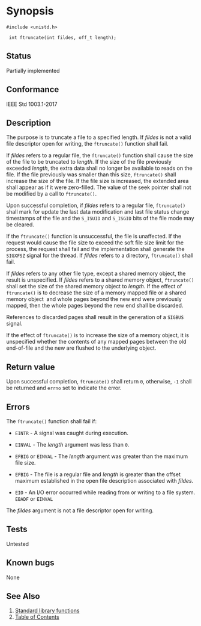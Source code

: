 # Synopsis 
`#include <unistd.h>`</br>

` int ftruncate(int fildes, off_t length);`</br>

## Status
Partially implemented
## Conformance
IEEE Std 1003.1-2017
## Description


The purpose is to truncate a file to a specified length. If _fildes_ is not a valid file descriptor open for writing, the `ftruncate()` function shall fail.

If _fildes_ refers to a regular file, the `ftruncate()` function shall cause the size of the file to be truncated to
_length_. If the size of the file previously exceeded _length_, the extra data shall no longer be available to reads on
the file. If the file previously was smaller than this size, `ftruncate()` shall increase the size of the file. If the file
size is increased, the extended area shall appear as if it were zero-filled. The value of the seek pointer shall not be modified by
a call to `ftruncate()`.

Upon successful completion, if _fildes_ refers to a regular file, `ftruncate()` shall mark for update the last data
modification and last file status change timestamps of the file and the `S_ISUID` and `S_ISGID` bits of the file mode may be cleared.

If the `ftruncate()` function is unsuccessful, the file is unaffected.
If the request would cause the file size to exceed the soft file size limit for the process, the request shall fail and the
implementation shall generate the `SIGXFSZ` signal for the thread. 
If _fildes_ refers to a directory, `ftruncate()` shall fail.

If _fildes_ refers to any other file type, except a shared memory object, the result is unspecified.
If _fildes_ refers to a shared memory object, `ftruncate()` shall set the size of the shared memory object to
_length_. 
If the effect of `ftruncate()` is to decrease the size of a memory mapped file or a shared
memory object   and whole pages beyond the new end were
previously mapped, then the whole pages beyond the new end shall be discarded.

References to discarded pages shall result in the generation of a `SIGBUS` signal.

If the effect of `ftruncate()` is to increase the size of a memory object, it is unspecified whether the contents of any
mapped pages between the old end-of-file and the new are flushed to the underlying object.


## Return value

Upon successful completion, `ftruncate()` shall return `0`, otherwise, `-1` shall be returned and `errno` set to indicate the error.

## Errors


The `ftruncate()` function shall fail if:


 * `EINTR` - A signal was caught during execution.

 * `EINVAL` - The _length_ argument was less than `0`.

 * `EFBIG` or `EINVAL` - The _length_ argument was greater than the maximum file size.

 * `EFBIG` - The file is a regular file and _length_ is greater than the offset maximum established in the open file description
associated with _fildes_.

 * `EIO` - An I/O error occurred while reading from or writing to a file system.
`EBADF` or `EINVAL`

The _fildes_ argument is not a file descriptor open for writing.





## Tests

Untested

## Known bugs

None

## See Also 
1. [Standard library functions](../README.md)
2. [Table of Contents](../../../README.md)

